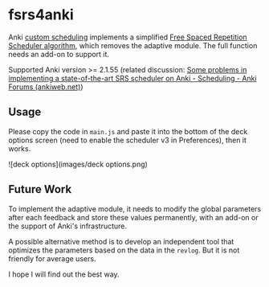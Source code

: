 # fsrs4anki

Anki [custom scheduling](https://faqs.ankiweb.net/the-2021-scheduler.html#add-ons-and-custom-scheduling) implements a simplified [Free Spaced Repetition Scheduler algorithm](https://github.com/open-spaced-repetition/free-spaced-repetition-scheduler), which removes the adaptive module. The full function needs an add-on to support it.

Supported Anki version >= 2.1.55 (related discussion: [Some problems in implementing a state-of-the-art SRS scheduler on Anki - Scheduling - Anki Forums (ankiweb.net)](https://forums.ankiweb.net/t/some-problems-in-implementing-a-state-of-the-art-srs-scheduler-on-anki/22705))

## Usage

Please copy the code in `main.js` and paste it into the bottom of the deck options screen (need to enable the scheduler v3 in Preferences), then it works.

![deck options](images/deck options.png)

## Future Work 

To implement the adaptive module, it needs to modify the global parameters after each feedback and store these values permanently, with an add-on or the support of Anki's infrastructure.

A possible alternative method is to develop an independent tool that optimizes the parameters based on the data in the `revlog`. But it is not friendly for average users.

I hope I will find out the best way.
